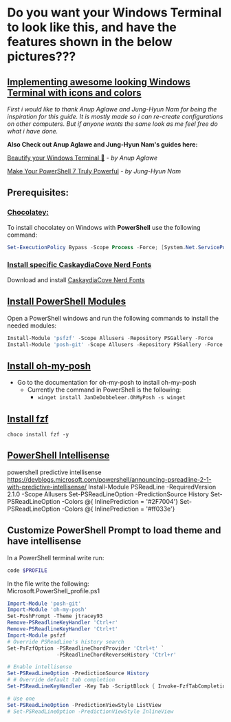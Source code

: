 # Do you want your Windows Terminal to look like this, and have the features shown in the below pictures???


## <ins>Implementing awesome looking Windows Terminal with icons and colors</ins>

*First i would like to thank Anup Aglawe and Jung-Hyun Nam for being the inspiration for this guide. It is mostly made so i can re-create configurations on other computers. But if anyone wants the same look as me feel free do what i have done.*

**Also Check out Anup Aglawe and Jung-Hyun Nam's guides here:**

[Beautify your Windows Terminal 🦄](https://dev.to/anupa/beautify-your-windows-terminal-1la8) - *by Anup Aglawe*

[Make Your PowerShell 7 Truly Powerful](https://medium.com/rkttu/make-your-powershell-7-truly-powerful-eb56b3fbe37f) - *by Jung-Hyun Nam*

## Prerequisites:

### <ins>Chocolatey:</ins>
To install chocolatey on Windows with **PowerShell** use the following command:
```powershell
Set-ExecutionPolicy Bypass -Scope Process -Force; [System.Net.ServicePointManager]::SecurityProtocol = [System.Net.ServicePointManager]::SecurityProtocol -bor 3072; iex ((New-Object System.Net.WebClient).DownloadString('https://chocolatey.org/install.ps1'))
```
### <ins>Install specific CaskaydiaCove Nerd Fonts</ins>
Download and install [CaskaydiaCove Nerd Fonts](https://github.com/ryanoasis/nerd-fonts/blob/master/patched-fonts/CascadiaCode/Regular/complete/Caskaydia%20Cove%20Regular%20Nerd%20Font%20Complete.otf)


## <ins>Install PowerShell Modules</ins>
Open a PowerShell windows and run the following commands to install the needed modules:
```powershell
Install-Module 'psfzf' -Scope Allusers -Repository PSGallery -Force
Install-Module 'posh-git' -Scope Allusers -Repository PSGallery -Force
```

## <ins>Install oh-my-posh<ins>
- Go to the documentation for oh-my-posh to install oh-my-posh
  - Currently the command in PowerShell is the following:
    - `winget install JanDeDobbeleer.OhMyPosh -s winget`

## <ins>Install fzf </ins>

```
choco install fzf -y
```

## <u>PowerShell Intellisense </u>
powershell predictive intellisense
https://devblogs.microsoft.com/powershell/announcing-psreadline-2-1-with-predictive-intellisense/
Install-Module PSReadLine -RequiredVersion 2.1.0 -Scope Allusers
Set-PSReadLineOption -PredictionSource History
Set-PSReadLineOption -Colors @{ InlinePrediction = '#2F7004'}
Set-PSReadLineOption -Colors @{ InlinePrediction = '#ff033e'}




## Customize PowerShell Prompt to load theme and have intellisense
In a PowerShell terminal write run:
```powershell
code $PROFILE
```

In the file write the following: <br>
Microsoft.PowerShell_profile.ps1
```powershell
Import-Module 'posh-git'
Import-Module 'oh-my-posh'
Set-PoshPrompt -Theme jtracey93
Remove-PSReadlineKeyHandler 'Ctrl+r'
Remove-PSReadlineKeyHandler 'Ctrl+t'
Import-Module psfzf
# Override PSReadLine's history search
Set-PsFzfOption -PSReadlineChordProvider 'Ctrl+t' `
                -PSReadlineChordReverseHistory 'Ctrl+r'

# Enable intellisense
Set-PSReadLineOption -PredictionSource History
# # Override default tab completion
Set-PSReadLineKeyHandler -Key Tab -ScriptBlock { Invoke-FzfTabCompletion }

# Use one
Set-PSReadLineOption -PredictionViewStyle ListView
# Set-PSReadLineOption -PredictionViewStyle InlineView
```
